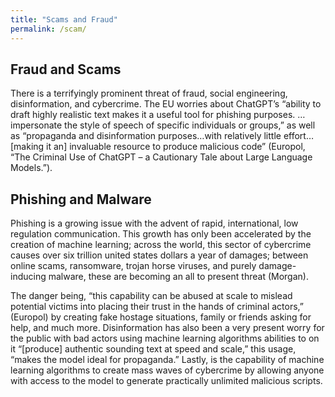 ```yaml
---
title: "Scams and Fraud"
permalink: /scam/
---
```


## Fraud and Scams

There is a terrifyingly prominent threat of fraud, social engineering, disinformation, and cybercrime. The EU worries about ChatGPT’s “ability to draft highly realistic text makes it a useful tool for phishing purposes. …impersonate the style of speech of specific individuals or groups,” as well as “propaganda and disinformation purposes…with relatively little effort… [making it an] invaluable resource to produce malicious code” (Europol, “The Criminal Use of ChatGPT – a Cautionary Tale about Large Language Models.”).

## Phishing and Malware

Phishing is a growing issue with the advent of rapid, international, low regulation communication. This growth has only been accelerated by the creation of machine learning; across the world, this sector of cybercrime causes over six trillion united states dollars a year of damages; between online scams, ransomware, trojan horse viruses, and purely damage-inducing malware, these are becoming an all to present threat (Morgan).

The danger being, “this capability can be abused at scale to mislead potential victims into placing their trust in the hands of criminal actors,” (Europol) by creating fake hostage situations, family or friends asking for help, and much more. Disinformation has also been a very present worry for the public with bad actors using machine learning algorithms abilities to on it “[produce] authentic sounding text at speed and scale,” this usage, “makes the model ideal for propaganda.” Lastly, is the capability of machine learning algorithms to create mass waves of cybercrime by allowing anyone with access to the model to generate practically unlimited malicious scripts.
